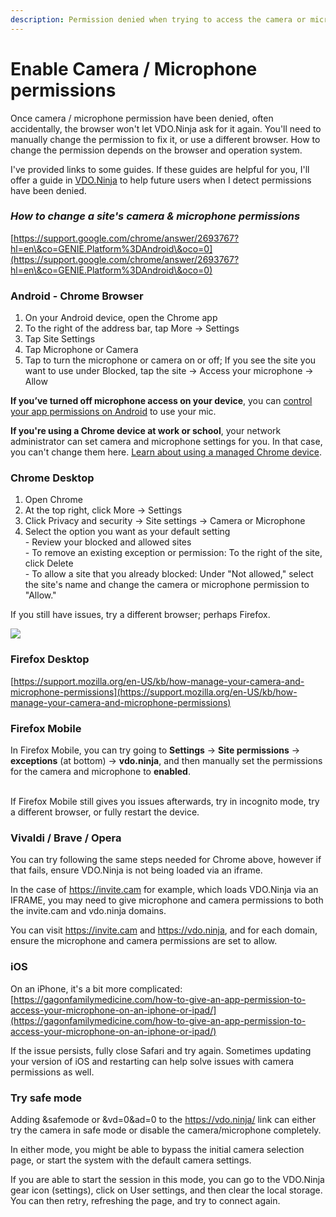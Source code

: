 ```yaml
---
description: Permission denied when trying to access the camera or microphone
---
```


# Enable Camera / Microphone permissions

Once camera / microphone permission have been denied, often accidentally, the browser won't let VDO.Ninja ask for it again. You'll need to manually change the permission to fix it, or use a different browser. How to change the permission depends on the browser and operation system.

I've provided links to some guides. If these guides are helpful for you, I'll offer a guide in [VDO.Ninja](https://vdo.ninja/) to help future users when I detect permissions have been denied.

### _**How to change a site's camera & microphone permissions**_

[https://support.google.com/chrome/answer/2693767?hl=en\&co=GENIE.Platform%3DAndroid\&oco=0](https://support.google.com/chrome/answer/2693767?hl=en\&co=GENIE.Platform%3DAndroid\&oco=0)

### **Android - Chrome Browser**

1. On your Android device, open the Chrome app
2. To the right of the address bar, tap More -> Settings
3. Tap Site Settings
4. Tap Microphone or Camera
5. Tap to turn the microphone or camera on or off; If you see the site you want to use under Blocked, tap the site -> Access your microphone -> Allow

**If you’ve turned off microphone access on your device**, you can [control your app permissions on Android](https://support.google.com/googleplay/answer/6270602?hl=en) to use your mic.

**If you're using a Chrome device at work or school**, your network administrator can set camera and microphone settings for you. In that case, you can't change them here. [Learn about using a managed Chrome device](https://support.google.com/chromebook/answer/1331549).

### **Chrome Desktop**

1. Open Chrome
2. At the top right, click More -> Settings
3. Click Privacy and security -> Site settings -> Camera or Microphone
4. Select the option you want as your default setting\
   &#x20;    \- Review your blocked and allowed sites\
   &#x20;    \- To remove an existing exception or permission: To the right of the site, click Delete\
   &#x20;    \- To allow a site that you already blocked: Under "Not allowed," select the site's name and change the camera or microphone permission to "Allow."

If you still have issues, try a different browser; perhaps Firefox.

![](<../.gitbook/assets/image (2) (1) (3).png>)

### **Firefox Desktop**

[https://support.mozilla.org/en-US/kb/how-manage-your-camera-and-microphone-permissions](https://support.mozilla.org/en-US/kb/how-manage-your-camera-and-microphone-permissions)

### **Firefox Mobile**

In Firefox Mobile, you can try going to **Settings** -> **Site permissions** -> **exceptions** (at bottom) -> **vdo.ninja**, and then manually set the permissions for the camera and microphone to **enabled**.

\
If Firefox Mobile still gives you issues afterwards, try in incognito mode, try a different browser, or fully restart the device.

### Vivaldi / Brave / Opera

You can try following the same steps needed for Chrome above, however if that fails, ensure VDO.Ninja is not being loaded via an iframe.

In the case of https://invite.cam for example, which loads VDO.Ninja via an IFRAME, you may need to give microphone and camera permissions to both the invite.cam and vdo.ninja domains.

You can visit https://invite.cam and https://vdo.ninja, and for each domain, ensure the microphone and camera permissions are set to allow.

### **iOS**

On an iPhone, it's a bit more complicated:\
[https://gagonfamilymedicine.com/how-to-give-an-app-permission-to-access-your-microphone-on-an-iphone-or-ipad/](https://gagonfamilymedicine.com/how-to-give-an-app-permission-to-access-your-microphone-on-an-iphone-or-ipad/)

If the issue persists, fully close Safari and try again.  Sometimes updating your version of iOS and restarting can help solve issues with camera permissions as well.

### Try safe mode

Adding \&safemode or \&vd=0\&ad=0 to the https://vdo.ninja/ link can either try the camera in safe mode or disable the camera/microphone completely.

In either mode, you might be able to bypass the initial camera selection page, or start the system with the default camera settings.

If you are able to start the session in this mode, you can go to the VDO.Ninja gear icon (settings), click on User settings, and then clear the local storage.  You can then retry, refreshing the page, and try to connect again.

